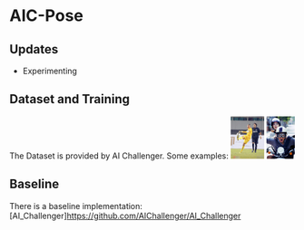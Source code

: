 # AIC-Pose
## Updates

* Experimenting 

## Dataset and Training

The Dataset is provided by AI Challenger. Some examples:
<img src="mini_valid/00a2aeec4c5d7a7e3ffd9fced147f638a061cf4c.jpg" height="75"></img>
<img src="mini_valid/00a40a4be5a8284c242ef152c9d3b9b08e9d792e.jpg" height="75"></img>

## Baseline
There is a baseline implementation:
[AI_Challenger]https://github.com/AIChallenger/AI_Challenger